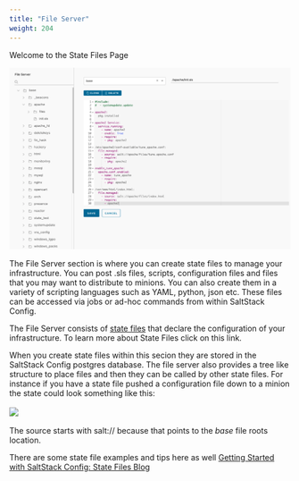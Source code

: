 ```yaml
---
title: "File Server"
weight: 204
---
```


Welcome to the State Files Page

<img src="fileservermain.png" alt="FileServer">

The File Server section is where you can create state files to manage your infrastructure. You can post .sls files, scripts, configuration files and files that you may want to distribute to minions. You can also create them in a variety of scripting languages such as YAML, python, json etc. These files can be accessed via jobs or ad-hoc commands from within SaltStack Config. 

The File Server consists of <a href="https://docs.saltproject.io/en/latest/topics/tutorials/starting_states.html">state files</a> that declare the configuration of your infrastructure. To learn more about State Files click on this link.

When you create state files within this secion they are stored in the SaltStack Config postgres database. The file server also provides a tree like structure to place files and then they can be called by other state files. For instance if you have a state file pushed a configuration file down to a minion the state could look something like this:
<br>
</br>
<img src="/Config/File_Server/samplescriptstate.png">

The source starts with salt:// because that points to the <i>base</i> file roots location.

There are some state file examples and tips here as well <a href="https://blogs.vmware.com/management/2021/06/getting-started-with-saltstack-config-part-1-creating-state-files.html">Getting Started with SaltStack Config: State Files Blog</a>


